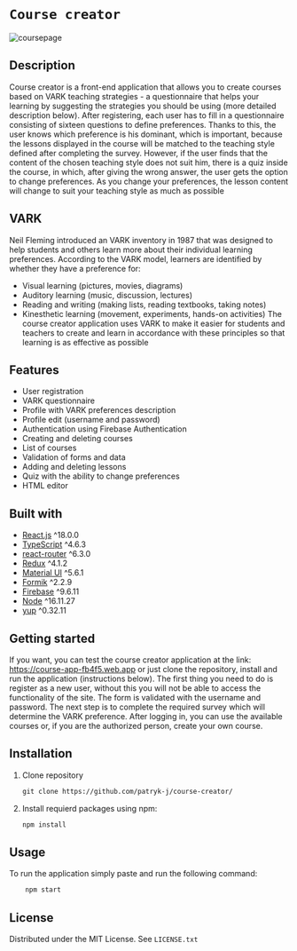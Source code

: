 # `Course creator`

![coursepage](https://firebasestorage.googleapis.com/v0/b/course-app-fb4f5.appspot.com/o/courses.PNG?alt=media&token=8a6dd8cb-c219-4061-a899-0de67f6ddd33)

## Description

Course creator is a front-end application that allows you to create courses based on VARK teaching strategies - a questionnaire that helps your learning by suggesting the strategies you should be using (more detailed description below). After registering, each user has to fill in a questionnaire consisting of sixteen questions to define preferences. Thanks to this, the user knows which preference is his dominant, which is important, because the lessons displayed in the course will be matched to the teaching style defined after completing the survey. However, if the user finds that the content of the chosen teaching style does not suit him, there is a quiz inside the course, in which, after giving the wrong answer, the user gets the option to change preferences. As you change your preferences, the lesson content will change to suit your teaching style as much as possible

## VARK

Neil Fleming introduced an VARK inventory in 1987 that was designed to help students and others learn more about their individual learning preferences.  According to the VARK model, learners are identified by whether they have a preference for:
- Visual learning (pictures, movies, diagrams)
- Auditory learning (music, discussion, lectures)
- Reading and writing (making lists, reading textbooks, taking notes)
- Kinesthetic learning (movement, experiments, hands-on activities)
The course creator application uses VARK to make it easier for students and teachers to create and learn in accordance with these principles so that learning is as effective as possible


## Features

- User registration
- VARK questionnaire 
- Profile with VARK preferences description
- Profile edit (username and password)
- Authentication using Firebase Authentication
- Creating and deleting courses
- List of courses
- Validation of forms and data
- Adding and deleting lessons
- Quiz with the ability to change preferences
- HTML editor

## Built with

- [React.js](https://pl.reactjs.org/) ^18.0.0
- [TypeScript](https://www.typescriptlang.org/) ^4.6.3
- [react-router](https://reactrouter.com/) ^6.3.0
- [Redux](https://redux.js.org/) ^4.1.2
- [Material UI](https://mui.com/) ^5.6.1
- [Formik](https://formik.org/) ^2.2.9
- [Firebase](https://firebase.google.com/) ^9.6.11
- [Node](https://nodejs.org/en/) ^16.11.27
- [yup](https://www.npmjs.com/package/yup) ^0.32.11


## Getting started

If you want, you can test the course creator application at the link: https://course-app-fb4f5.web.app or just clone the repository, install and run the application (instructions below).
The first thing you need to do is register as a new user, without this you will not be able to access the functionality of the site. The form is validated with the username and password. The next step is to complete the required survey which will determine the VARK preference. After logging in, you can use the available courses or, if you are the authorized person, create your own course.

## Installation

1. Clone repository

    ```txt
    git clone https://github.com/patryk-j/course-creator/
    ```

2. Install requierd packages using npm:

    ```txt
    npm install
    ```

## Usage

To run the application simply paste and run the following command:

```txt
    npm start
```

## License

Distributed under the MIT License. See `LICENSE.txt`
